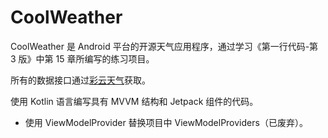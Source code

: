 # CoolWeather

CoolWeather 是 Android 平台的开源天气应用程序，通过学习《第一行代码-第 3 版》中第 15 章所编写的练习项目。

所有的数据接口通过[彩云天气](http://caiyunapp.com/)获取。

使用 Kotlin 语言编写具有 MVVM 结构和 Jetpack 组件的代码。

- 使用 ViewModelProvider 替换项目中 ViewModelProviders（已废弃）。
